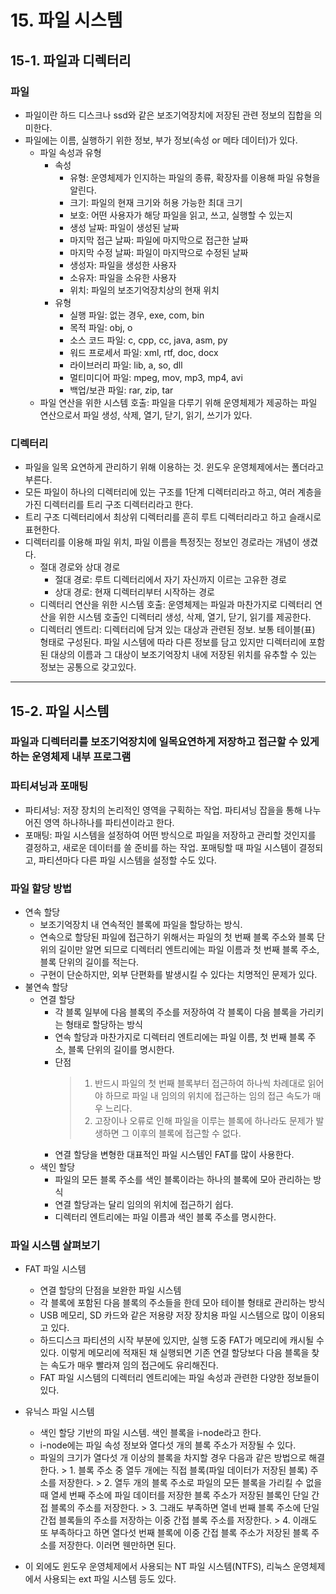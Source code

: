 # 15. 파일 시스템


## 15-1. 파일과 디렉터리
### 파일
 - 파일이란 하드 디스크나 ssd와 같은 보조기억장치에 저장된 관련 정보의 집합을 의미한다.
 - 파일에는 이름, 실행하기 위한 정보, 부가 정보(속성 or 메타 데이터)가 있다.
     - 파일 속성과 유형
        - 속성
            - 유형: 운영체제가 인지하는 파일의 종류, 확장자를 이용해 파일 유형을 알린다.
            - 크기: 파일의 현재 크기와 허용 가능한 최대 크기
            - 보호: 어떤 사용자가 해당 파일을 읽고, 쓰고, 실행할 수 있는지
            - 생성 날짜: 파일이 생성된 날짜
            - 마지막 접근 날짜: 파일에 마지막으로 접근한 날짜
            - 마지막 수정 날짜: 파일이 마지막으로 수정된 날짜
            - 생성자: 파일을 생성한 사용자
            - 소유자: 파일을 소유한 사용자
            - 위치: 파일의 보조기억장치상의 현재 위치
        - 유형
            - 실행 파일: 없는 경우, exe, com, bin
            - 목적 파일: obj, o
            - 소스 코드 파일: c, cpp, cc, java, asm, py
            - 워드 프로세서 파일: xml, rtf, doc, docx
            - 라이브러리 파일: lib, a, so, dll
            - 멀티미디어 파일: mpeg, mov, mp3, mp4, avi
            - 백업/보관 파일: rar, zip, tar
      - 파일 연산을 위한 시스템 호출: 파일을 다루기 위해 운영체제가 제공하는 파일 연산으로서 파일 생성, 삭제, 열기, 닫기, 읽기, 쓰기가 있다.


  ### 디렉터리
   - 파일을 일목 요연하게 관리하기 위해 이용하는 것. 윈도우 운영체제에서는 폴더라고 부른다.
   - 모든 파일이 하나의 디렉터리에 있는 구조를 1단계 디렉터리라고 하고, 여러 계층을 가진 디렉터리를 트리 구조 디렉터리라고 한다.
   - 트리 구조 디렉터리에서 최상위 디렉터리를 흔히 루트 디렉터리라고 하고 슬래시로 표현한다.
   - 디렉터리를 이용해 파일 위치, 파일 이름을 특정짓는 정보인 경로라는 개념이 생겼다.
      - 절대 경로와 상대 경로
          - 절대 경로: 루트 디렉터리에서 자기 자신까지 이르는 고유한 경로
          - 상대 경로: 현재 디렉터리부터 시작하는 경로
      - 디렉터리 연산을 위한 시스템 호출: 운영체제는 파일과 마찬가지로 디렉터리 연산을 위한 시스템 호출인 디렉터리 생성, 삭제, 열기, 닫기, 읽기를 제공한다.
      - 디렉터리 엔트리: 디렉터리에 담겨 있는 대상과 관련된 정보. 보통 테이블(표) 형태로 구성된다. 파일 시스템에 따라 다른 정보를 담고 있지만 디렉터리에 포함된 대상의 이름과 그 대상이 보조기억장치 내에 저장된 위치를 유추할 수 있는 정보는 공통으로 갖고있다.


<hr/>

## 15-2. 파일 시스템
### 파일과 디렉터리를 보조기억장치에 일목요연하게 저장하고 접근할 수 있게 하는 운영체제 내부 프로그램


### 파티셔닝과 포매팅
 - 파티셔닝: 저장 장치의 논리적인 영역을 구획하는 작업. 파티셔닝 잡을을 통해 나누어진 영역 하나하나를 파티션이라고 한다.
 - 포매팅: 파일 시스템을 설정하여 어떤 방식으로 파일을 저장하고 관리할 것인지를 결정하고, 새로운 데이터를 쓸 준비를 하는 작업. 포매팅할 때 파일 시스템이 결정되고, 파티션마다 다른 파일 시스템을 설정할 수도 있다.

### 파일 할당 방법
 - 연속 할당
   - 보조기억장치 내 연속적인 블록에 파일을 할당하는 방식.
   - 연속으로 할당된 파일에 접근하기 위해서는 파일의 첫 번째 블록 주소와 블록 단위의 길이만 알면 되므로 디렉터리 엔트리에는 파일 이름과 첫 번째 블록 주소, 블록 단위의 길이를 적는다.
   - 구현이 단순하지만, 외부 단편화를 발생시킬 수 있다는 치명적인 문제가 있다.
 - 불연속 할당
   - 연결 할당
       - 각 블록 일부에 다음 블록의 주소를 저장하여 각 블록이 다음 블록을 가리키는 형태로 할당하는 방식
       - 연속 할당과 마찬가지로 디렉터리 엔트리에는 파일 이름, 첫 번째 블록 주소, 블록 단위의 길이를 명시한다.
       - 단점
         > 1. 반드시 파일의 첫 번째 블록부터 접근하여 하나씩 차례대로 읽어야 하므로 파일 내 임의의 위치에 접근하는 임의 접근 속도가 매우 느리다.
         > 2. 고장이나 오류로 인해 파일을 이루는 블록에 하나라도 문제가 발생하면 그 이후의 블록에 접근할 수 없다.
       - 연결 할당을 변형한 대표적인 파일 시스템인 FAT를 많이 사용한다.
   - 색인 할당
       - 파일의 모든 블록 주소를 색인 블록이라는 하나의 블록에 모아 관리하는 방식
       - 연결 할당과는 달리 임의의 위치에 접근하기 쉽다.
       - 디렉터리 엔트리에는 파일 이름과 색인 블록 주소를 명시한다.


### 파일 시스템 살펴보기
 - FAT 파일 시스템
    - 연결 할당의 단점을 보완한 파일 시스템
    - 각 블록에 포함된 다음 블록의 주소들을 한데 모아 테이블 형태로 관리하는 방식
    - USB 메모리, SD 카드와 같은 저용량 저장 장치용 파일 시스템으로 많이 이용되고 있다.
    - 하드디스크 파티션의 시작 부분에 있지만, 실행 도중 FAT가 메모리에 캐시될 수 있다. 이렇게 메모리에 적재된 채 실행되면 기존 연결 할당보다 다음 블록을 찾는 속도가 매우 빨라져 임의 접근에도 유리해진다.
    - FAT 파일 시스템의 디렉터리 엔트리에는 파일 속성과 관련한 다양한 정보들이 있다.
 - 유닉스 파일 시스템
    - 색인 할당 기반의 파일 시스템. 색인 블록을 i-node라고 한다.
    - i-node에는 파일 속성 정보와 열다섯 개의 블록 주소가 저장될 수 있다.
    - 파일의 크기가 열다섯 개 이상의 블록을 차지할 경우 다음과 같은 방법으로 해결한다.
          > 1. 블록 주소 중 열두 개에는 직접 블록(파일 데이터가 저장된 블록) 주소를 저장한다.
          > 2. 열두 개의 블록 주소로 파일의 모든 블록을 가리킬 수 없을 때 열세 번째 주소에 파일 데이터를 저장한 블록 주소가 저장된 블록인 단일 간접 블록의 주소를 저장한다.
          > 3. 그래도 부족하면 열네 번째 블록 주소에 단일 간접 블록들의 주소를 저장하는 이중 간접 블록 주소를 저장한다.
          > 4. 이래도 또 부족하다고 하면 열다섯 번째 블록에 이중 간접 블록 주소가 저장된 블록 주소를 저장한다. 이러면 웬만하면 된다.
      
 - 이 외에도 윈도우 운영체제에서 사용되는 NT 파일 시스템(NTFS), 리눅스 운영체제에서 사용되는 ext 파일 시스템 등도 있다.
